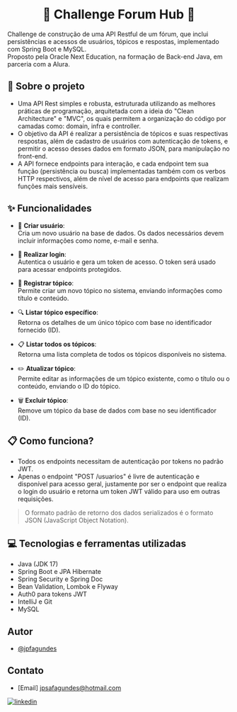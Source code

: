 # <h1 align="center">  📑 Challenge Forum Hub 📑 </h1>
Challenge de construção de uma API Restful de um fórum, que inclui persistências e acessos de usuários, tópicos e respostas, implementado com Spring Boot e MySQL.<br>
Proposto pela Oracle Next Education, na formação de Back-end Java, em parceria com a Alura.


## 🔧 Sobre o projeto
- Uma API Rest simples e robusta, estruturada utilizando as melhores práticas de programação, arquitetada com a ideia do "Clean Architecture" e "MVC", os quais permitem a organização do código por camadas como: domain, infra e controller.
- O objetivo da API é realizar a persistência de tópicos e suas respectivas respostas, além de cadastro de usuários com autenticação de tokens, e permitir o acesso desses dados em formato JSON, para manipulação no front-end.
- A API fornece endpoints para interação, e cada endpoint tem sua função (persistência ou busca) implementadas também com os verbos HTTP respectivos, além de nível de acesso para endpoints que realizam funções mais sensíveis.



## ✨ Funcionalidades

- 👤 **Criar usuário**:  
  Cria um novo usuário na base de dados. Os dados necessários devem incluir informações como nome, e-mail e senha.

- 🔐 **Realizar login**:  
  Autentica o usuário e gera um token de acesso. O token será usado para acessar endpoints protegidos.

- 📝 **Registrar tópico**:  
  Permite criar um novo tópico no sistema, enviando informações como título e conteúdo.

- 🔍 **Listar tópico específico**:  
  Retorna os detalhes de um único tópico com base no identificador fornecido (ID).

- 📋 **Listar todos os tópicos**:  
  Retorna uma lista completa de todos os tópicos disponíveis no sistema.

- ✏️ **Atualizar tópico**:  
  Permite editar as informações de um tópico existente, como o título ou o conteúdo, enviando o ID do tópico.

- 🗑️ **Excluir tópico**:  
  Remove um tópico da base de dados com base no seu identificador (ID).




## 📋 Como funciona?
- Todos os endpoints necessitam de autenticação por tokens no padrão JWT.
- Apenas o endpoint "POST /usuarios" é livre de autenticação e disponível para acesso geral, justamente por ser o endpoint que realiza o login do usuário e retorna um token JWT válido para uso em outras requisições.
> O formato padrão de retorno dos dados serializados é o formato JSON (JavaScript Object Notation).

## 💻 Tecnologias e ferramentas utilizadas
- Java (JDK 17)
- Spring Boot e JPA Hibernate
- Spring Security e Spring Doc
- Bean Validation, Lombok e Flyway
- Auth0 para tokens JWT
- IntelliJ e Git
- MySQL
## Autor

- [@jpfagundes](https://www.github.com/jpfagundes)

## Contato

- [Email] jpsafagundes@hotmail.com

[![linkedin](https://img.shields.io/badge/linkedin-0A66C2?style=for-the-badge&logo=linkedin&logoColor=white)](https://www.linkedin.com/in/jpfagundes/)
